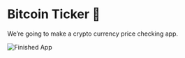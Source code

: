 

# Bitcoin Ticker 🤑

We’re going to make a crypto currency price checking app. 

![Finished App](https://github.com/23editorcs/bitcon-ticker/blob/master/bitcoin-flutter-demo.gif)

